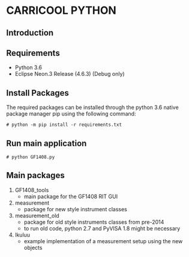 # CARRICOOL PYTHON


## Introduction

## Requirements

* Python 3.6
* Eclipse Neon.3 Release (4.6.3) (Debug only)

## Install Packages
The required packages can be installed through the python 3.6 native package manager pip using the following command:

	# python -m pip install -r requirements.txt

## Run main application

	# python GF1408.py
	
## Main packages

1. GF1408_tools
	* main package for the GF1408 RIT GUI
1. measurement
	* package for new style instrument classes	 
1. measurement_old
	* package for old style instruments classes from pre-2014
	* to run old code, python 2.7 and PyVISA 1.8  might be necessary
1. lkuluu
	* example implementation of a measurement setup using the new objects
	
	